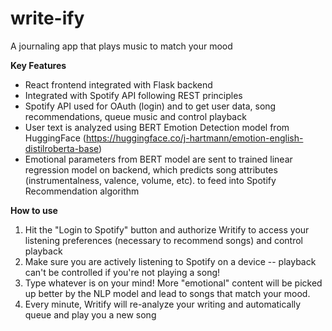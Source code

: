 # write-ify
A journaling app that plays music to match your mood

**Key Features**
- React frontend integrated with Flask backend
- Integrated with Spotify API following REST principles
- Spotify API used for OAuth (login) and to get user data, song recommendations, queue music and control playback
- User text is analyzed using BERT Emotion Detection model from HuggingFace (https://huggingface.co/j-hartmann/emotion-english-distilroberta-base)
- Emotional parameters from BERT model are sent to trained linear regression model on backend, which predicts song attributes (instrumentalness, valence, volume, etc). to feed into Spotify Recommendation algorithm

**How to use**
1. Hit the "Login to Spotify" button and authorize Writify to access your listening preferences (necessary to recommend songs) and control playback
2. Make sure you are actively listening to Spotify on a device -- playback can't be controlled if you're not playing a song!
3. Type whatever is on your mind! More "emotional" content will be picked up better by the NLP model and lead to songs that match your mood.
4. Every minute, Writify will re-analyze your writing and automatically queue and play you a new song
